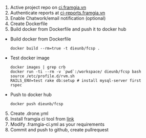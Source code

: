 1. Active project repo on [ci.framgia.vn](http://ci.framgia.vn)
2. Authenticate reports at [ci-reports.framgia.vn](ci-reports.framgia.vn)
3. Enable Chatwork/email notification (optional)
4. Create Dockerfile
5. Build docker from Dockerfile and push it to docker hub
  - Build docker from Dockerfile
    ```
    docker build --rm=true -t dieunb/fcsp .
    ```

  - Test docker image
    ```
    docker images | grep crb
    docker run -ti --rm -v `pwd`:/workspace/ dieunb/fcsp bash
    source /etc/profile.d/rvm.sh
    RAILS_ENV=test rake db:setup # install mysql-server first
    rspec
    ```
  - Push to docker hub
    ```
    docker push dieunb/fcsp
    ```
5. Create .drone.yml
6. Install framgia ci tool from [link](https://github.com/framgia/ci-report-tool/)
7. Modify .framgia-ci.yml as your requirements
8. Commit and push to github, create pullrequest
